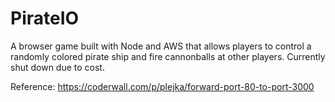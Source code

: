# PirateIO
A browser game built with Node and AWS that allows players to control a randomly colored pirate ship and fire cannonballs at other players. Currently shut down due to cost.

Reference:
https://coderwall.com/p/plejka/forward-port-80-to-port-3000
